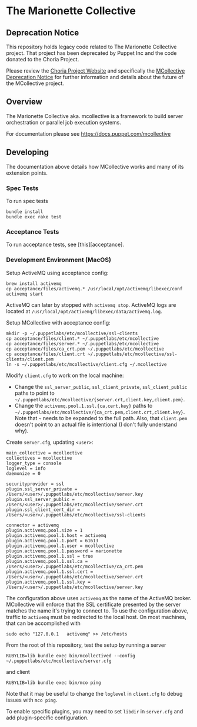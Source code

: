 # The Marionette Collective

## Deprecation Notice

This repository holds legacy code related to The Marionette Collective project.  That project has been deprecated by Puppet Inc and the code donated to the Choria Project.

Please review the [Choria Project Website](https://choria.io) and specifically the [MCollective Deprecation Notice](https://choria.io/mcollective) for further information and details about the future of the MCollective project.

## Overview

The Marionette Collective aka. mcollective is a framework to build server orchestration or parallel job execution systems.

For documentation please see https://docs.puppet.com/mcollective

## Developing

The documentation above details how MCollective works and many of its extension points.

### Spec Tests

To run spec tests
```
bundle install
bundle exec rake test
```

### Acceptance Tests

To run acceptance tests, see [this][acceptance].

### Development Environment (MacOS)

Setup ActiveMQ using acceptance config:
```
brew install activemq
cp acceptance/files/activemq.* /usr/local/opt/activemq/libexec/conf
activemq start
```

ActiveMQ can later by stopped with `activemq stop`. ActiveMQ logs are located at
`/usr/local/opt/activemq/libexec/data/activemq.log`.

Setup MCollective with acceptance config:
```
mkdir -p ~/.puppetlabs/etc/mcollective/ssl-clients
cp acceptance/files/client.* ~/.puppetlabs/etc/mcollective
cp acceptance/files/server.* ~/.puppetlabs/etc/mcollective
cp acceptance/files/ca_crt.pem ~/.puppetlabs/etc/mcollective
cp acceptance/files/client.crt ~/.puppetlabs/etc/mcollective/ssl-clients/client.pem
ln -s ~/.puppetlabs/etc/mcollective/client.cfg ~/.mcollective
```

Modify `client.cfg` to work on the local machine:
* Change the `ssl_server_public`, `ssl_client_private`, `ssl_client_public`
paths to point to `~/.puppetlabs/etc/mcollective/{server.crt,client.key,client.pem}`.
* Change the `activemq.pool.1.ssl.{ca,cert,key}` paths to
`~/.puppetlabs/etc/mcollective/{ca_crt.pem,client.crt,client.key}`.
Note that `~` needs to be expanded to the full path. Also, that `client.pem` doesn't
point to an actual file is intentional (I don't fully understand why).

Create `server.cfg`, updating `<user>`:
```
main_collective = mcollective
collectives = mcollective
logger_type = console
loglevel = info
daemonize = 0

securityprovider = ssl
plugin.ssl_server_private = /Users/<user>/.puppetlabs/etc/mcollective/server.key
plugin.ssl_server_public = /Users/<user>/.puppetlabs/etc/mcollective/server.crt
plugin.ssl_client_cert_dir = /Users/<user>/.puppetlabs/etc/mcollective/ssl-clients

connector = activemq
plugin.activemq.pool.size = 1
plugin.activemq.pool.1.host = activemq
plugin.activemq.pool.1.port = 61613
plugin.activemq.pool.1.user = mcollective
plugin.activemq.pool.1.password = marionette
plugin.activemq.pool.1.ssl = true
plugin.activemq.pool.1.ssl.ca = /Users/<user>/.puppetlabs/etc/mcollective/ca_crt.pem
plugin.activemq.pool.1.ssl.cert = /Users/<user>/.puppetlabs/etc/mcollective/server.crt
plugin.activemq.pool.1.ssl.key = /Users/<user>/.puppetlabs/etc/mcollective/server.key
```

The configuration above uses `activemq` as the name of the ActiveMQ broker. MCollective
will enforce that the SSL certificate presented by the server matches the name it's trying
to connect to. To use the configuration above, traffic to `activemq` must be redirected to
the local host. On most machines, that can be accomplished with
```
sudo echo "127.0.0.1   activemq" >> /etc/hosts
```

From the root of this repository, test the setup by running a server
```
RUBYLIB=lib bundle exec bin/mcollectived --config ~/.puppetlabs/etc/mcollective/server.cfg
```
and client
```
RUBYLIB=lib bundle exec bin/mco ping
```

Note that it may be useful to change the `loglevel` in `client.cfg` to debug issues with
`mco ping`.

To enable specific plugins, you may need to set `libdir` in `server.cfg` and add plugin-specific configuration.
